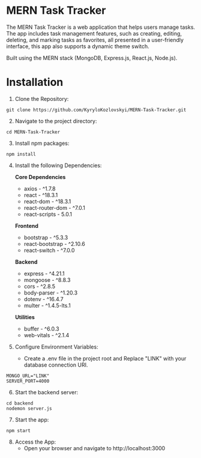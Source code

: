# MERN Task Tracker
The MERN Task Tracker is a web application that helps users manage tasks. The app includes task management features, such as creating, editing, deleting, and marking tasks as favorites, all presented in a user-friendly interface, this app also supports a dynamic theme switch.

Built using the MERN stack (MongoDB, Express.js, React.js, Node.js).

# Installation
1. Clone the Repository:
```
git clone https://github.com/KyryloKozlovskyi/MERN-Task-Tracker.git
```
2. Navigate to the project directory:
```
cd MERN-Task-Tracker
```
3. Install npm packages:
```
npm install
```
4. Install the following Dependencies:

    **Core Dependencies**
    * axios - ^1.7.8
    * react - ^18.3.1
    * react-dom - ^18.3.1
    * react-router-dom - ^7.0.1
    * react-scripts - 5.0.1

    **Frontend**
    * bootstrap - ^5.3.3
    * react-bootstrap - ^2.10.6
    * react-switch - ^7.0.0

    **Backend**
    * express - ^4.21.1
    * mongoose - ^8.8.3
    * cors - ^2.8.5
    * body-parser - ^1.20.3
    * dotenv - ^16.4.7
    * multer - ^1.4.5-lts.1

    **Utilities**
    * buffer - ^6.0.3
    * web-vitals - ^2.1.4


5. Configure Environment Variables:
    * Create a .env file in the project root and Replace "LINK" with your database connection URI.
```
MONGO_URL="LINK"
SERVER_PORT=4000
```

6. Start the backend server:
```
cd backend
nodemon server.js
```
7. Start the app:
```
npm start
```

8. Access the App: 
    * Open your browser and navigate to http://localhost:3000
